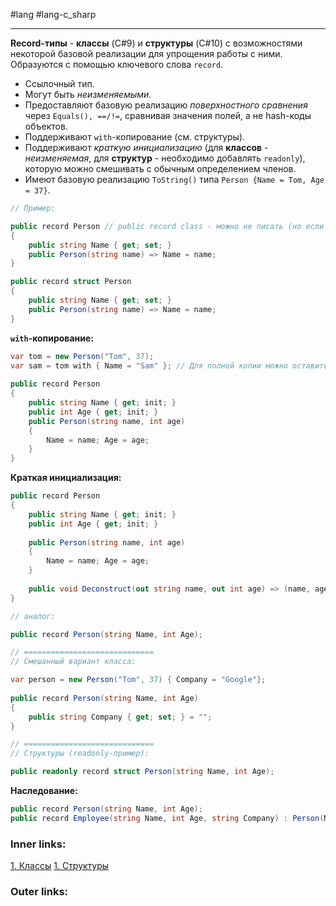 #lang #lang-c_sharp

---
**Record-типы** - **классы** (C#9) и **структуры** (C#10) с возможностями некоторой базовой реализации для упрощения работы с ними.
Образуются с помощью ключевого слова `record`.
- Ссылочный тип.
- Могут быть *неизменяемыми*.
- Предоставляют базовую реализацию *поверхностного сравнения* через `Equals(), ==/!=`, сравнивая значения полей, а не hash-коды объектов.
- Поддерживают `with`-копирование (см. структуры).
- Поддерживают *краткую инициализацию* (для **классов** - *неизменяемая*, для **структур** - необходимо добавлять `readonly`), которую можно смешивать с обычным определением членов.
- Имеют базовую реализацию `ToString()` типа `Person {Name = Tom, Age = 37}`.

```csharp
// Пример:

public record Person // public record class - можно не писать (но если написали - не будет ошибкой), в отличие от структуры
{
    public string Name { get; set; }
    public Person(string name) => Name = name;
}

public record struct Person
{
    public string Name { get; set; }
    public Person(string name) => Name = name;
}
```


**`with`-копирование:**

```csharp
var tom = new Person("Tom", 37);
var sam = tom with { Name = "Sam" }; // Для полной копии можно оставить скобки пустыми
 
public record Person
{
    public string Name { get; init; }
    public int Age { get; init; }
    public Person(string name, int age)
    {
        Name = name; Age = age;
    }
}
```

**Краткая инициализация:**

```csharp
public record Person
{
    public string Name { get; init; }
    public int Age { get; init; }
    
    public Person(string name, int age)
    {
        Name = name; Age = age;
    }
    
    public void Deconstruct(out string name, out int age) => (name, age) = (Name, Age);
}

// аналог:

public record Person(string Name, int Age);

// =============================
// Смешанный вариант класса:

var person = new Person("Tom", 37) { Company = "Google"};
 
public record Person(string Name, int Age)
{
    public string Company { get; set; } = "";
}

// =============================
// Структуры (readonly-пример):

public readonly record struct Person(string Name, int Age);
```

**Наследование:**
```csharp
public record Person(string Name, int Age);
public record Employee(string Name, int Age, string Company) : Person(Name, Age);
```

### Inner links:
[1. Классы](1.%20Languages/C-sharp/0.%20Введение/2.%20Классы%20и%20структуры/1.%20Классы.md)
[1. Структуры](1.%20Languages/C-sharp/0.%20Введение/2.%20Классы%20и%20структуры/1.%20Структуры.md)

### Outer links:
